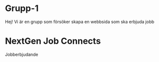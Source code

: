 # Grupp-1
<!DOCTYPE html>
<html lang="sv">
    <head>
        <meta charset="UTF-8" />
        <title>Ett bra namn på sidan.</title>
    </head>
    <body>
        Hej! Vi är en grupp som försöker skapa en webbsida som ska erbjuda jobb
        <h1>NextGen Job Connects</h1>
        <p>Jobberbjudande</p>
    </body>
</html>
